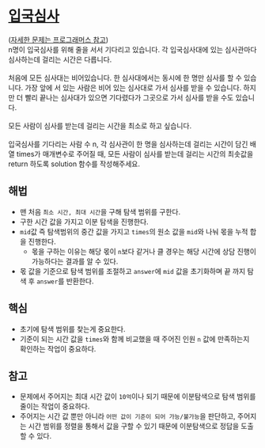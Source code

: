 # [입국심사](https://github.com/malvr00/Java-algorithm/blob/master/programmers/level3/step26/src/Main.java)

([자세한 문제는 프로그래머스 참고](https://school.programmers.co.kr/learn/courses/30/lessons/43238)) <br/>
n명이 입국심사를 위해 줄을 서서 기다리고 있습니다. 각 입국심사대에 있는 심사관마다 심사하는데 걸리는 시간은 다릅니다.<br/>
<br/>
처음에 모든 심사대는 비어있습니다. 한 심사대에서는 동시에 한 명만 심사를 할 수 있습니다. 가장 앞에 서 있는 사람은 비어 있는 심사대로 가서 심사를 받을 수 있습니다. 하지만 더 빨리 끝나는 심사대가 있으면 기다렸다가 그곳으로 가서 심사를 받을 수도 있습니다.<br/>
<br/>
모든 사람이 심사를 받는데 걸리는 시간을 최소로 하고 싶습니다.<br/>
<br/>
입국심사를 기다리는 사람 수 n, 각 심사관이 한 명을 심사하는데 걸리는 시간이 담긴 배열 times가 매개변수로 주어질 때, 모든 사람이 심사를 받는데 걸리는 시간의 최솟값을 return 하도록 solution 함수를 작성해주세요.

## 해법
* 맨 처음 `최소 시간, 최대 시간`을 구해 탐색 범위를 구한다.
* 구한 시간 값을 가지고 이분 탐색을 진행한다.
* `mid`값 즉 탐색범위의 중간 값을 가지고 `times`의 원소 값을 `mid`와 나눠 몫을 누적 합을 진행한다.
  * 몫을 구하는 이유는 해당 몫이 `n`보다 같거나 클 경우는 해당 시간에 상담 진행이 가능하다는 결과를 알 수 있다.
* 몫 값을 기준으로 탐색 범위를 조절하고 `answer`에 `mid` 값을 초기화하며 끝 까지 탐색 후 `answer`를 반환한다. 

## 핵심
* 초기에 탐색 범위를 찾는게 중요한다.
* 기준이 되는 시간 값을 `times`와 함께 비교했을 때 주어진 인원 `n` 값에 만족하는지 확인하는 작업이 중요하다.

## 참고
* 문제에서 주어지는 최대 시간 값이 `10억`이나 되기 때문에 이분탐색으로 탐색 범위를 줄이는 작업이 중요하다.
* 주어지는 시간 값 뿐만 아니라 `어떤 값이 기준이 되어 가능/불가능`을 판단하고, 주어지는 시간 범위를 정렬을 통해서 값을 구할 수 있기 때문에 이분탐색으로 정답을 도출할 수 있다.